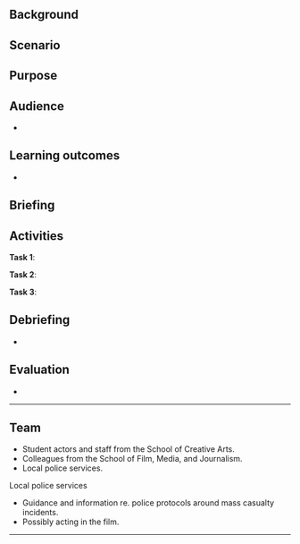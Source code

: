## Background



## Scenario



## Purpose




## Audience

- 


## Learning outcomes

- 

## Briefing



## Activities

**Task 1**: 

**Task 2**: 

**Task 3**: 


## Debriefing

- 

## Evaluation

- 


---

## Team


- Student actors and staff from the School of Creative Arts.
- Colleagues from the School of Film, Media, and Journalism.
- Local police services.

Local police services

- Guidance and information re. police protocols around mass casualty incidents.
- Possibly acting in the film.

---

